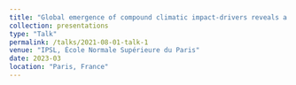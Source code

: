```yaml
---
title: "Global emergence of compound climatic impact-drivers reveals a high exposure of marine environment"
collection: presentations
type: "Talk"
permalink: /talks/2021-08-01-talk-1
venue: "IPSL, École Normale Supérieure du Paris"
date: 2023-03
location: "Paris, France"
---
```


